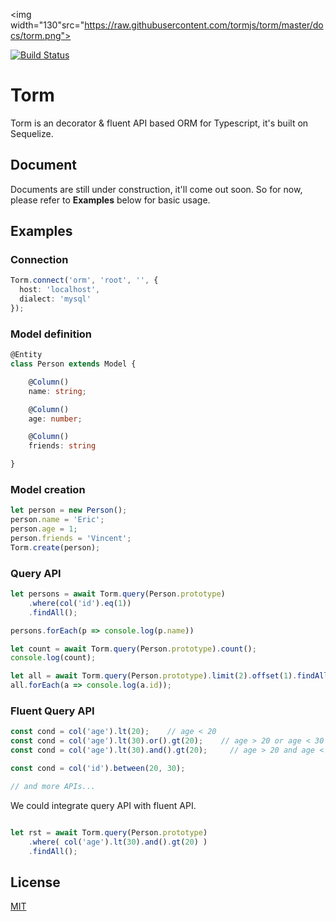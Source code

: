 <img width="130"src="https://raw.githubusercontent.com/tormjs/torm/master/docs/torm.png">

<a href="https://circleci.com/gh/tormjs/torm/tree/master"><img src="https://img.shields.io/circleci/project/tormjs/torm/master.svg" alt="Build Status"></a>

# Torm
Torm is an decorator & fluent API based ORM for Typescript, it's built on Sequelize.

## Document
Documents are still under construction, it'll come out soon. So for now, please refer to **Examples** below for basic usage. 

## Examples

### Connection

```typescript
Torm.connect('orm', 'root', '', {
  host: 'localhost',
  dialect: 'mysql'
});
```

### Model definition

```typescript
@Entity
class Person extends Model {

    @Column()
    name: string;

    @Column()
    age: number;

    @Column()
    friends: string

}
```

### Model creation

```typescript
let person = new Person();
person.name = 'Eric';
person.age = 1;
person.friends = 'Vincent';
Torm.create(person);
```

### Query API

```typescript
let persons = await Torm.query(Person.prototype)
    .where(col('id').eq(1))
    .findAll();

persons.forEach(p => console.log(p.name))

let count = await Torm.query(Person.prototype).count();
console.log(count);

let all = await Torm.query(Person.prototype).limit(2).offset(1).findAll();
all.forEach(a => console.log(a.id));
```

### Fluent Query API

```typescript
const cond = col('age').lt(20);    // age < 20
const cond = col('age').lt(30).or().gt(20);    // age > 20 or age < 30
const cond = col('age').lt(30).and().gt(20);     // age > 20 and age < 30

const cond = col('id').between(20, 30);

// and more APIs...

```

We could integrate query API with fluent API.

```typescript

let rst = await Torm.query(Person.prototype)
    .where( col('age').lt(30).and().gt(20) )
    .findAll();

```

## License

[MIT](http://opensource.org/licenses/MIT)
